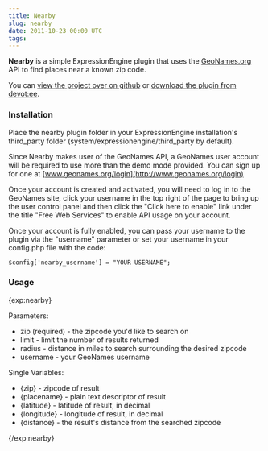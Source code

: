 ```yaml
---
title: Nearby
slug: nearby
date: 2011-10-23 00:00 UTC
tags:
---
```


**Nearby** is a simple ExpressionEngine plugin that uses the [GeoNames.org](http://www.geonames.org) API to find places near a known zip code.

You can [view the project over on github](http://www.github.com/markupboy/Nearby) or [download the plugin from devot:ee](http://devot-ee.com/add-ons/nearby).

### Installation

Place the nearby plugin folder in your ExpressionEngine installation's third_party folder (system/expressionengine/third_party by default).

Since Nearby makes user of the GeoNames API, a GeoNames user account will be required to use more than the demo mode provided. You can sign up for one at [www.geonames.org/login](http://www.geonames.org/login)

Once your account is created and activated, you will need to log in to the GeoNames site, click your username in the top right of the page to bring up the user control panel and then click the "Click here to enable" link under the title "Free Web Services" to enable API usage on your account.

Once your account is fully enabled, you can pass your username to the plugin via the "username" parameter or set your username in your config.php file with the code:

`$config['nearby_username'] = "YOUR USERNAME";`

### Usage

{exp:nearby}

Parameters:

- zip (required) - the zipcode you'd like to search on
- limit - limit the number of results returned
- radius - distance in miles to search surrounding the desired zipcode
- username - your GeoNames username

Single Variables:

- {zip} - zipcode of result
- {placename} - plain text descriptor of result
- {latitude} - latitude of result, in decimal
- {longitude} - longitude of result, in decimal
- {distance} - the result's distance from the searched zipcode

{/exp:nearby}
